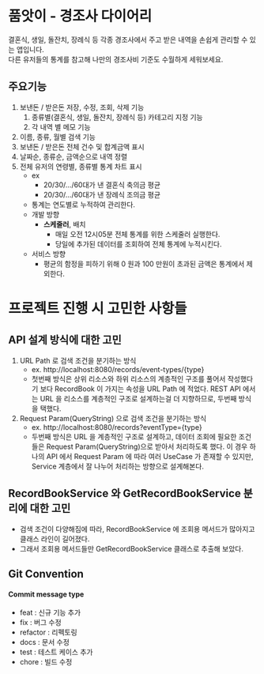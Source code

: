 # 품앗이 - 경조사 다이어리

결혼식, 생일, 돌잔치, 장례식 등 각종 경조사에서 주고 받은 내역을 손쉽게 관리할 수 있는 앱입니다. <br>
다른 유저들의 통계를 참고해 나만의 경조사비 기준도 수월하게 세워보세요.

## 주요기능

1. 보낸돈 / 받은돈 저장, 수정, 조회, 삭제 기능
    1. 종류별(결혼식, 생일, 돌잔치, 장례식 등) 카테고리 지정 기능
    2. 각 내역 별 메모 기능
2. 이름, 종류, 월별 검색 기능
3. 보낸돈 / 받은돈 전체 건수 및 합계금액 표시
4. 날짜순, 종류순, 금액순으로 내역 정렬
5. 전체 유저의 연령별, 종류별 통계 차트 표시
    - ex
        - 20/30/.../60대가 낸 결혼식 축의금 평균
        - 20/30/.../60대가 낸 장례식 조의금 평균
    - 통계는 연도별로 누적하여 관리한다.
    - 개발 방향
        - **스케줄러**, 배치
            - 매일 오전 12시05분 전체 통계를 위한 스케줄러 실행한다.
            - 당일에 추가된 데이터를 조회하여 전체 통계에 누적시킨다.
    - 서비스 방향
        - 평균의 함정을 피하기 위해 0 원과 100 만원이 초과된 금액은 통계에서 제외한다.

# 프로젝트 진행 시 고민한 사항들

## API 설계 방식에 대한 고민

1. URL Path 로 검색 조건을 분기하는 방식
    - ex. http://localhost:8080/records/event-types/{type}
    - 첫번째 방식은 상위 리소스와 하위 리소스의 계층적인 구조를 풀어서 작성했다기 보다 RecordBook 이 가지는 속성을 URL Path 에 적었다.
      REST API 에서는 URL 을 리소스를 계층적인 구조로 설계하는걸 더 지향하므로, 두번째 방식을 택했다.
2. Request Param(QueryString) 으로 검색 조건을 분기하는 방식
    - ex. http://localhost:8080/records?eventType={type}
    - 두번째 방식은 URL 을 계층적인 구조로 설계하고, 데이터 조회에 필요한 조건들은 Request Param(QueryString)으로 받아서 처리하도록 했다.
      이 경우 하나의 API 에서 Request Param 에 따라 여러 UseCase 가 존재할 수 있지만, Service 계층에서 잘 나누어 처리하는 방향으로 설계해본다.

## RecordBookService 와 GetRecordBookService 분리에 대한 고민

- 검색 조건이 다양해짐에 따라, RecordBookService 에 조회용 메서드가 많아지고 클래스 라인이 길어졌다.
- 그래서 조회용 메서드들만 GetRecordBookService 클래스로 추출해 보았다.

## Git Convention

#### Commit message type

- feat : 신규 기능 추가
- fix : 버그 수정
- refactor : 리펙토링
- docs : 문서 수정
- test : 테스트 케이스 추가
- chore : 빌드 수정
